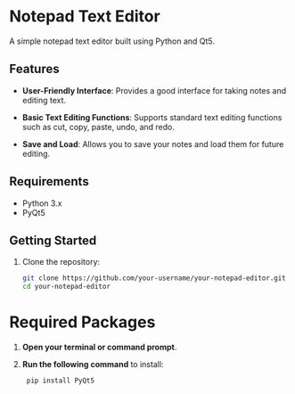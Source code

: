 # Notepad Text Editor

A simple notepad text editor built using Python and Qt5.

## Features

- **User-Friendly Interface**: Provides a good interface for taking notes and editing text.

- **Basic Text Editing Functions**: Supports standard text editing functions such as cut, copy, paste, undo, and redo.

- **Save and Load**: Allows you to save your notes and load them for future editing.

## Requirements

- Python 3.x
- PyQt5

## Getting Started

1. Clone the repository:

   ```bash
   git clone https://github.com/your-username/your-notepad-editor.git
   cd your-notepad-editor
   
# Required Packages

1. **Open your terminal or command prompt**.

2. **Run the following command** to install:

   ```bash
    pip install PyQt5

